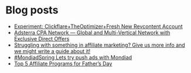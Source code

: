# Blog posts
<!-- BLOG-POST-LIST:START -->
- [Experiment: Clickflare+TheOptimizer+Fresh New Revcontent Account](https://afflift.com/f/threads/experiment-clickflare-theoptimizer-fresh-new-revcontent-account.10545/)
- [Adsterra CPA Network — Global and Multi-Vertical Network with Exclusive Direct Offers](https://afflift.com/f/threads/adsterra-cpa-network-%E2%80%94-global-and-multi-vertical-network-with-exclusive-direct-offers.10001/)
- [Struggling with something in affiliate marketing? Give us more info and we might write a guide about it!](https://afflift.com/f/threads/struggling-with-something-in-affiliate-marketing-give-us-more-info-and-we-might-write-a-guide-about-it.10464/)
- [#MondiadSpring Lets try push ads with Mondiad](https://afflift.com/f/threads/mondiadspring-lets-try-push-ads-with-mondiad.10540/)
- [Top 5 Affiliate Programs for Father’s Day](https://afflift.com/f/threads/top-5-affiliate-programs-for-father%E2%80%99s-day.10544/)
<!-- BLOG-POST-LIST:END -->
